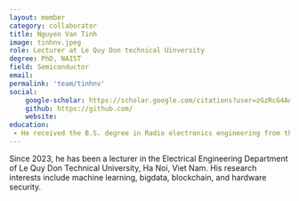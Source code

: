 ```yaml
---
layout: member
category: collaborator
title: Nguyen Van Tinh
image: tinhnv.jpeg
role: Lecturer at Le Quy Don technical Uinversity
degree: PhD, NAIST
field: Semiconductor
email: 
permalink: 'team/tinhnv'
social:
    google-scholar: https://scholar.google.com/citations?user=zGzRcG4AAAAJ&hl=vi
    github: https://github.com/
    website: 
education:
 - He received the B.S. degree in Radio electronics engineering from the Belarusian State University of Informatics and Radioelectronics, in 2012 and the Ph.D. degree in computer science from Division of Information Science, Nara Institute of Science and Technology, Nara, Japan, in 2022. 
---
```

Since 2023, he has been a lecturer in the Electrical Engineering Department of Le Quy Don Technical University, Ha Noi, Viet Nam. His research interests include machine learning, bigdata, blockchain, and hardware security.
